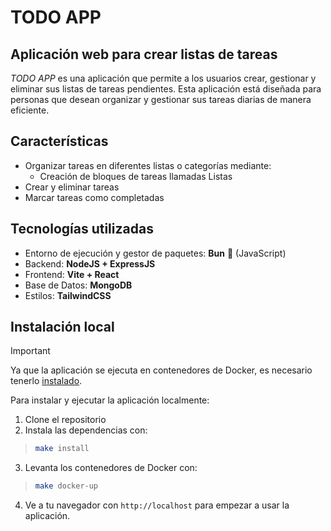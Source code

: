 # TODO APP


## Aplicación web para crear listas de tareas

_TODO APP_ es una aplicación que permite a los usuarios crear, gestionar y eliminar sus listas de tareas pendientes. Esta aplicación está diseñada para personas que desean organizar y gestionar sus tareas diarias de manera eficiente.

## **Características**
- Organizar tareas en diferentes listas o categorías mediante:
  - Creación de bloques de tareas llamadas Listas
- Crear y eliminar tareas
- Marcar tareas como completadas

## Tecnologías utilizadas
- Entorno de ejecución y gestor de paquetes: **Bun** 🍞 (JavaScript)
- Backend: **NodeJS + ExpressJS**
- Frontend: **Vite + React**
- Base de Datos: **MongoDB**
- Estilos: **TailwindCSS**

## Instalación local
> [!IMPORTANT]
> Ya que la aplicación se ejecuta en contenedores de Docker, es necesario tenerlo [instalado](https://docs.docker.com/engine/install/).

Para instalar y ejecutar la aplicación localmente:
1. Clone el repositorio
2. Instala las dependencias con:
>```bash
>make install
>```
3. Levanta los contenedores de Docker con:
>```bash
>make docker-up
>```
4. Ve a tu navegador con `http://localhost` para empezar a usar la aplicación.
